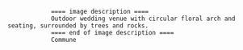 
                ==== image description ====
                Outdoor wedding venue with circular floral arch and seating, surrounded by trees and rocks.
                ==== end of image description ====
                Commune